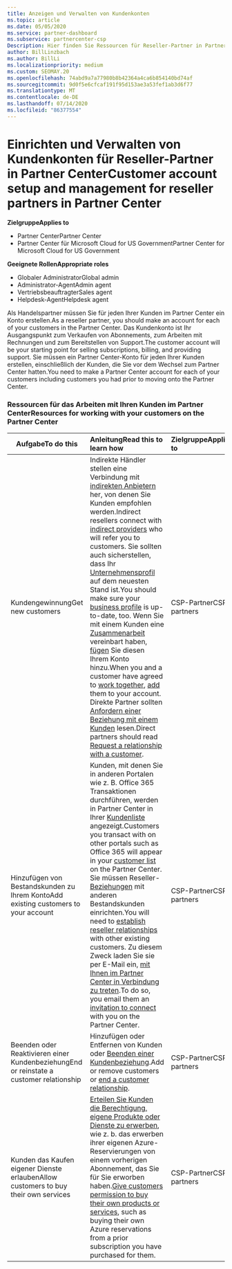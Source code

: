 ```yaml
---
title: Anzeigen und Verwalten von Kundenkonten
ms.topic: article
ms.date: 05/05/2020
ms.service: partner-dashboard
ms.subservice: partnercenter-csp
Description: Hier finden Sie Ressourcen für Reseller-Partner in Partner Center. Dies schließt die Erstellung von Kundenkonten ein, bevor Sie Abonnements, Rechnungen oder Angebots Support verkaufen.
author: BillLinzbach
ms.author: BillLi
ms.localizationpriority: medium
ms.custom: SEOMAY.20
ms.openlocfilehash: 74abd9a7a77980b8b42364a4ca6b854140bd74af
ms.sourcegitcommit: 9d0f5e6cfcaf191f95d153ae3a53fef1ab3d6f77
ms.translationtype: MT
ms.contentlocale: de-DE
ms.lasthandoff: 07/14/2020
ms.locfileid: "86377554"
---
```

# <a name="customer-account-setup-and-management-for-reseller-partners-in-partner-center"></a><span data-ttu-id="90d4a-104">Einrichten und Verwalten von Kundenkonten für Reseller-Partner in Partner Center</span><span class="sxs-lookup"><span data-stu-id="90d4a-104">Customer account setup and management for reseller partners in Partner Center</span></span>

<span data-ttu-id="90d4a-105">**Zielgruppe**</span><span class="sxs-lookup"><span data-stu-id="90d4a-105">**Applies to**</span></span>

-  <span data-ttu-id="90d4a-106">Partner Center</span><span class="sxs-lookup"><span data-stu-id="90d4a-106">Partner Center</span></span>
-  <span data-ttu-id="90d4a-107">Partner Center für Microsoft Cloud for US Government</span><span class="sxs-lookup"><span data-stu-id="90d4a-107">Partner Center for Microsoft Cloud for US Government</span></span>

<span data-ttu-id="90d4a-108">**Geeignete Rollen**</span><span class="sxs-lookup"><span data-stu-id="90d4a-108">**Appropriate roles**</span></span>

- <span data-ttu-id="90d4a-109">Globaler Administrator</span><span class="sxs-lookup"><span data-stu-id="90d4a-109">Global admin</span></span>
- <span data-ttu-id="90d4a-110">Administrator-Agent</span><span class="sxs-lookup"><span data-stu-id="90d4a-110">Admin agent</span></span>
- <span data-ttu-id="90d4a-111">Vertriebsbeauftragter</span><span class="sxs-lookup"><span data-stu-id="90d4a-111">Sales agent</span></span>
- <span data-ttu-id="90d4a-112">Helpdesk-Agent</span><span class="sxs-lookup"><span data-stu-id="90d4a-112">Helpdesk agent</span></span>

<span data-ttu-id="90d4a-113">Als Handelspartner müssen Sie für jeden Ihrer Kunden im Partner Center ein Konto erstellen.</span><span class="sxs-lookup"><span data-stu-id="90d4a-113">As a reseller partner, you should make an account for each of your customers in the Partner Center.</span></span> <span data-ttu-id="90d4a-114">Das Kundenkonto ist Ihr Ausgangspunkt zum Verkaufen von Abonnements, zum Arbeiten mit Rechnungen und zum Bereitstellen von Support.</span><span class="sxs-lookup"><span data-stu-id="90d4a-114">The customer account will be your starting point for selling subscriptions, billing, and providing support.</span></span> <span data-ttu-id="90d4a-115">Sie müssen ein Partner Center-Konto für jeden Ihrer Kunden erstellen, einschließlich der Kunden, die Sie vor dem Wechsel zum Partner Center hatten.</span><span class="sxs-lookup"><span data-stu-id="90d4a-115">You need to make a Partner Center account for each of your customers including customers you had prior to moving onto the Partner Center.</span></span>

### <a name="resources-for-working-with-your-customers-on-the-partner-center"></a><span data-ttu-id="90d4a-116">Ressourcen für das Arbeiten mit Ihren Kunden im Partner Center</span><span class="sxs-lookup"><span data-stu-id="90d4a-116">Resources for working with your customers on the Partner Center</span></span>

|<span data-ttu-id="90d4a-117">**Aufgabe**</span><span class="sxs-lookup"><span data-stu-id="90d4a-117">**To do this**</span></span>   |<span data-ttu-id="90d4a-118">**Anleitung**</span><span class="sxs-lookup"><span data-stu-id="90d4a-118">**Read this to learn how**</span></span>   |<span data-ttu-id="90d4a-119">**Zielgruppe**</span><span class="sxs-lookup"><span data-stu-id="90d4a-119">**Applies to**</span></span>|
|-----------------|:----------------------------|:--------------|
|<span data-ttu-id="90d4a-120">Kundengewinnung</span><span class="sxs-lookup"><span data-stu-id="90d4a-120">Get new customers</span></span>|<span data-ttu-id="90d4a-121">Indirekte Händler stellen eine Verbindung mit [indirekten Anbietern](indirect-reseller-tasks-in-partner-center.md) her, von denen Sie Kunden empfohlen werden.</span><span class="sxs-lookup"><span data-stu-id="90d4a-121">Indirect resellers connect with [indirect providers](indirect-reseller-tasks-in-partner-center.md) who will refer you to customers.</span></span> <span data-ttu-id="90d4a-122">Sie sollten auch sicherstellen, dass Ihr [Unternehmensprofil](create-a-marketing-profile.md) auf dem neuesten Stand ist.</span><span class="sxs-lookup"><span data-stu-id="90d4a-122">You should make sure your [business profile](create-a-marketing-profile.md) is up-to-date, too.</span></span> <span data-ttu-id="90d4a-123">Wenn Sie mit einem Kunden eine [Zusammenarbeit](responding-to-referrals.md) vereinbart haben, [fügen](add-a-new-customer.md) Sie diesen Ihrem Konto hinzu.</span><span class="sxs-lookup"><span data-stu-id="90d4a-123">When you and a customer have agreed to [work together](responding-to-referrals.md), [add](add-a-new-customer.md) them to your account.</span></span> <span data-ttu-id="90d4a-124">Direkte Partner sollten [Anfordern einer Beziehung mit einem Kunden](request-a-relationship-with-a-customer.md) lesen.</span><span class="sxs-lookup"><span data-stu-id="90d4a-124">Direct partners should read [ Request a relationship with a customer](request-a-relationship-with-a-customer.md).</span></span>|<span data-ttu-id="90d4a-125">CSP-Partner</span><span class="sxs-lookup"><span data-stu-id="90d4a-125">CSP partners</span></span>|
|<span data-ttu-id="90d4a-126">Hinzufügen von Bestandskunden zu Ihrem Konto</span><span class="sxs-lookup"><span data-stu-id="90d4a-126">Add existing customers to your account</span></span>   | <span data-ttu-id="90d4a-127">Kunden, mit denen Sie in anderen Portalen wie z. B. Office 365 Transaktionen durchführen, werden in Partner Center in Ihrer [Kundenliste](see-your-customer-list.md) angezeigt.</span><span class="sxs-lookup"><span data-stu-id="90d4a-127">Customers you transact with on other portals such as Office 365 will appear in your [customer list](see-your-customer-list.md) on the Partner Center.</span></span> <span data-ttu-id="90d4a-128">Sie müssen Reseller- [Beziehungen](indirect-reseller-tasks-in-partner-center.md) mit anderen Bestandskunden einrichten.</span><span class="sxs-lookup"><span data-stu-id="90d4a-128">You will need to [establish reseller relationships](indirect-reseller-tasks-in-partner-center.md) with other existing customers.</span></span> <span data-ttu-id="90d4a-129">Zu diesem Zweck laden Sie sie per E-Mail ein, [mit Ihnen im Partner Center in Verbindung zu treten](responding-to-referrals.md).</span><span class="sxs-lookup"><span data-stu-id="90d4a-129">To do so, you email them an [invitation to connect](responding-to-referrals.md) with you on the Partner Center.</span></span>   | <span data-ttu-id="90d4a-130">CSP-Partner</span><span class="sxs-lookup"><span data-stu-id="90d4a-130">CSP partners</span></span>   |
|<span data-ttu-id="90d4a-131">Beenden oder Reaktivieren einer Kundenbeziehung</span><span class="sxs-lookup"><span data-stu-id="90d4a-131">End or reinstate a customer relationship</span></span>   | <span data-ttu-id="90d4a-132">Hinzufügen oder Entfernen von Kunden oder [Beenden einer Kundenbeziehung](remove-a-relationship.md).</span><span class="sxs-lookup"><span data-stu-id="90d4a-132">Add or remove customers or [end a customer relationship](remove-a-relationship.md).</span></span>  |   <span data-ttu-id="90d4a-133">CSP-Partner</span><span class="sxs-lookup"><span data-stu-id="90d4a-133">CSP partners</span></span> |
|<span data-ttu-id="90d4a-134">Kunden das Kaufen eigener Dienste erlauben</span><span class="sxs-lookup"><span data-stu-id="90d4a-134">Allow customers to buy their own services</span></span>   | <span data-ttu-id="90d4a-135">[Erteilen Sie Kunden die Berechtigung, eigene Produkte oder Dienste zu erwerben](give-customers-permission.md), wie z. b. das erwerben ihrer eigenen Azure-Reservierungen von einem vorherigen Abonnement, das Sie für Sie erworben haben.</span><span class="sxs-lookup"><span data-stu-id="90d4a-135">[Give customers permission to buy their own products or services](give-customers-permission.md), such as buying their own Azure reservations from a prior subscription you have purchased for them.</span></span>  | <span data-ttu-id="90d4a-136">CSP-Partner</span><span class="sxs-lookup"><span data-stu-id="90d4a-136">CSP partners</span></span> |